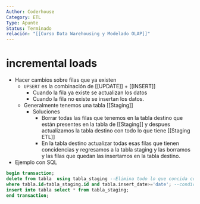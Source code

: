 ```yaml
---
Author: Coderhouse
Category: ETL
Type: Apunte
Status: Terminado
relación: "[[Curso Data Warehousing y Modelado OLAP]]"
---
```

# incremental loads

- Hacer cambios sobre filas que ya existen
	- `UPSERT` es la combinación de [[UPDATE]] + [[INSERT]]
		- Cuando la fila ya existe se actualizan los datos
		- Cuando la fila no existe se insertan los datos.
	- Generalmente tenemos una tabla [[Staging]]
		- Soluciones
			- Borrar todas las filas que tenemos en la tabla destino que están presentes en la tabla de [[Staging]] y despues actualizamos la tabla destino con todo lo que tiene [[Staging ETL]]
			- En la tabla destino actualizar todas esas filas que tienen concidencias y regresamos a la tabla staging y las borramos y las filas que quedan las insertamos en la tabla destino.
- Ejemplo con SQL
```SQL
begin transaction;
delete from tabla  using tabla_staging --Elimina todo lo que concida con ambas tablas
where tabla.id=tabla_staging.id and tabla.insert_date>='date'; --condiciones cual podemos hacer este delete
insert into tabla select * from tabla_staging;
end transaction;